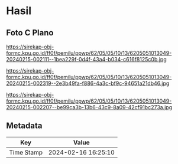 # Hasil

## Foto C Plano

https://sirekap-obj-formc.kpu.go.id/ff0f/pemilu/ppwp/62/05/05/10/13/6205051013049-20240215-002111--1bea229f-0d4f-43a4-b034-c616f8125c0b.jpg

https://sirekap-obj-formc.kpu.go.id/ff0f/pemilu/ppwp/62/05/05/10/13/6205051013049-20240215-002319--2e3b49fa-f886-4a3c-bf9c-94651a21db46.jpg

https://sirekap-obj-formc.kpu.go.id/ff0f/pemilu/ppwp/62/05/05/10/13/6205051013049-20240215-002207--be99ca3b-13b6-43c9-8a09-42cf91bc273a.jpg


## Metadata

| Key        | Value               |
| ---------- | ------------------- |
| Time Stamp | 2024-02-16 16:25:10 |



